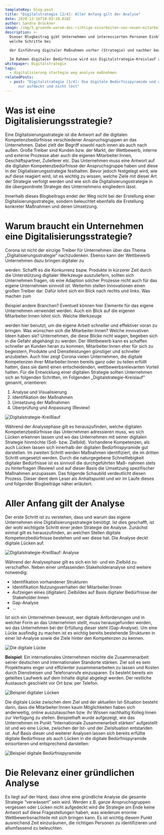 ```yaml
---
templateKey: blog-post
title: "Digitalstrategie [2/4]: Aller Anfang gilt der Analyse"
date: 2020-12-16T10:03:24.818Z
author: Sandra Brückner
image: /img/5_gruende-warum-das-richtige-einarbeiten-von-neuen-mitarbeitern.jpg
description: >-
  Dieser Blogbeitrag gibt Unternehmen und interessierten Personen Einblicke,
  welche Schritte bei

  der Einführung digitaler Maßnahmen vorher (Strategie) und nachher beachtet werden müssen.

  Im Rahmen digitaler Bedürfnisse wird ein Digitalstrategie-Kreislauf aufgezeigt, welcher als Leitfaden für eine umfassende Analyse und der Definition bzw. Umsetzung geeigneter Maßnahmen hin zu einem digitalen Unternehmen herangezogen werden kann. In einem Expertenbeitrag wird sich Dr. Jenny Meyer über wichtige Faktoren, Herausforderungen und Fehler bei der Definition und Einführung einer Digitalstrategie äußern.
whitepaper: Digitalstrategie
tags:
  - digitalisierung startegie weg analyse maßnahmen
relatedPosts:
  - post: "Digitalstrategie [1/4]: Die digitale Bedürfnispyramide und warum Corona
      nur aufdeckt und nicht löst"
---
```

# Was ist eine Digitalisierungsstrategie?

Eine Digitalisierungsstrategie ist die Antwort auf die digitalen Kompetenzbedürfnisse verschiedener Anspruchsgruppen an das Unternehmen. Dabei zielt der Begriff sowohl nach innen als auch nach außen. Große Treiber sind Kunden bzw. der Markt, der Wettbewerb, interne und externe Prozesse
aber auch die eigenen Mitarbeiter:Innen, Geschäftspartner, Zulieferer etc. Das Unternehmen muss
eine Antwort auf die digitalen Kompetenzbedürfnisse der Anspruchsgruppe haben und diese in der
Digitalisierungsstrategie festhalten. Bevor jedoch festgelegt wird, wie auf diese reagiert wird, ist es wichtig zu wissen, welche Ziele mit dieser Art der Strategie verfolgt werden und wie sich die Digitalisierungsstrategie in die übergeordnete Strategie des Unternehmens eingliedern lässt.

Innerhalb dieses Blogbeitrags endet der Weg nicht bei der Erstellung einer Digitalisierungsstrategie, sondern beleuchtet ebenfalls die Erstellung konkreter Maßnahmen und deren Umsetzung.

# Warum braucht ein Unternehmen eine Digitalisierungsstrategie?

Corona ist nicht der einzige Treiber für Unternehmen über das Thema „Digitalisierungsstrategie“ nachzudenken. Ebenso kann der Wettbewerb Unternehmen dazu bringen digitaler zu

werden. Schafft es die Konkurrenz bspw. Produkte in kürzerer Zeit durch die Unterstützung digitaler Werkzeuge auszuliefern, sollten sich Unternehmen fragen, ob eine Adaption solcher Prozesse nicht auch für das eigene Unternehmen sinnvoll ist. Weiterhin stellen Innovationen einen großen Treiber dar. Dafür lohnt sich ein Blick nach rechts und links. Was machen zum

Beispiel andere Branchen? Eventuell können hier Elemente für das eigene Unternehmen verwendet werden. Auch ein Blick auf die eigenen Mitarbeiter:Innen lohnt sich. Welche Werkzeuge

werden hier benutzt, um die eigene Arbeit schneller und effektiver voran zu bringen. Was wünschen sich die Mitarbeiter:Innen? Welche innovativen Ideen haben sie? Unternehmen, die diese Blicke nicht wagen, begeben sich in die Gefahr abgehängt zu werden. Der Wettbewerb kann es schaffen schneller an Kunden heran zu kommen, Mitarbeiter:Innen eher für
sich zu begeistern, Produkte und Dienstleistungen günstiger und schneller anzubieten. Auch hier zeigt Corona vielen Unternehmen, die digitale Kompetenzen ihrer Mitarbeiter:Innen bereits ganz oder zu teilen erfüllt hatten, dass sie damit einen entscheidenden, wettbewerbsrelevanten Vorteil hatten.
Für die Entwicklung einer digitalen Strategie sollten Unternehmen sich an folgenden Schritten,
im Folgenden „Digitalstrategie-Kreislauf“ genannt, orientieren:

1. Analyse und Visualisierung
2. Identifikation der Maßnahmen
3. Umsetzung der Maßnahmen
4. Überprüfung und Anpassung (Review)

![](/img/digitalstrategie_kreißlauf_basic.jpg "Digitalstrategie-Kreißlauf")

Während der Analysephase gilt es herauszufinden, welche digitalen Kompetenzbedürfnisse das Unternehmen adressieren muss, wo sich Lücken erkennen lassen und wo das Unternehmen mit seiner digitalen Strategie hinmöchte (Soll- bzw. Zielbild). Vorhandene Kompetenzen, als auch Lücken lassen sich innerhalb der digitalen Bedürfnispyramide gut darstellen. Im zweiten Schritt werden Maßnahmen identifiziert, die im dritten Schritt umgesetzt werden. Durch die naturgegebene Schnelllebigkeit digitaler Bedürfnisse ist es sinnvoll die durchgeführten Maß- nahmen stets zu hinterfragen (Review) und auf dieser Basis die Umsetzung spezifischer Maßnahmen anzupassen. Das folgende Schaubild verdeutlicht diesen Prozess. Dieser dient dem Leser als Anhaltspunkt und wir im Laufe dieses und folgender Blogbeiträge näher erläutert.

# Aller Anfang gilt der Analyse

Der erste Schritt ist zu verstehen, dass und warum das eigene Unternehmen eine Digitalisierungsstrategie benötigt. Ist dies geschafft, ist der wohl wichtigste Schritt einer jeden Strategie die Analyse. Zunächst einmal gilt es herauszufinden, an welchen Stellen digitale Kompetenzbedürfnisse bestehen und wer diese hat. Die Analyse deckt digitale Lücken auf.

![](/img/digitalstrategie_kreißlauf.jpg "Digitalstrategie-Kreißlauf: Analyse")

Während der Analysephase gilt es sich ein Ist- und ein Zielbild zu verschaffen. Neben einer umfassenden Stakeholderanalyse sind weitere notwendig:

* Identifikation vorhandener Strukturen 
* Identifikation Nutzungsverhalten der Mitarbeiter:Innen
* Aufzeigen eines (digitalen) Zielbildes auf Basis digitaler Bedürfnisse der Stakeholder:Innen
* Gap-Analyse
* ...

Ist sich ein Unternehmen bewusst, wer digitale Anforderungen und in welcher Form an das Unternehmen stellt, muss herausgefunden werden, wo das Unternehmen bei der Erfüllung dieser steht (Gap-Analyse). Um eine Lücke ausfindig zu machen ist es wichtig bereits bestehende Strukturen in einer Ist-Analyse sowie die Ziele hinter den Kompetenzen zu kennen.

![](/img/beispiel_lücke_1.jpg "Die digitale Lücke")

**Beispiel**: Ein internationales Unternehmen möchte die Zusammenarbeit seiner deutschen und internationalen Standorte stärken. Ziel soll es sein Projektteams enger und effizienter zusammenarbeiten zu lassen und Kosten durch Dienstreisen und Telefonanrufe einzusparen. Es besteht bereits ein geteiltes Laufwerk auf dem Inhalte digital abgelegt werden. Der restliche Austausch geschieht vor Ort bzw. per Telefon.

![](/img/beispiel_lücke_2.jpg "Beispiel digitaler Lücken")

Die digitale Lücke zwischen dem Ziel und der aktuellen Ist-Situation besteht darin, dass die Mitarbeiter:Innen kaum Möglichkeiten haben sich anderweitig, online auszutauschen bzw. ihr Wissen nachhaltig Kolleg:Innen zur Verfügung zu stellen. Beispielhaft wurde aufgezeigt, wie das Unternehmen im Punkt “Internationale Zusammenarbeit stärken” aufgestellt ist und wo eine Lücke, zwischen der Ist- und der Zielsituation entstanden ist. Auf Basis dieser und weiterer Analysen lassen sich bereits erfüllte digitale Bedürfnisse als auch Lücken in die digitale Bedürfnispyramide einsortieren und entsprechend darstellen:

![](/img/beispiel_bedürfnispyramide.jpg "Beispiel digitale Bedürfnispyramide")

# Die Relevanz einer gründlichen Analyse 

Es liegt auf der Hand, dass ohne eine gründliche Analyse die gesamte Strategie “verwässert” sein wird. Werden z.B. ganze Anspruchsgruppen vergessen oder Lücken nicht aufgedeckt wird die Strategie am Ende keine Antwort auf diese Fragestellungen haben, was wiederum enorme Wettbewerbsnachteile mit sich bringen kann. Es ist wichtig diesem Punkt ausreichend Zeit einzuräumen, die richtigen Personen zu identifizieren und allumfassend zu beleuchten.